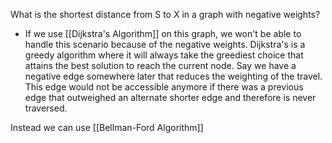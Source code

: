What is the shortest distance from S to X in a graph with negative weights?

- If we use [[Dijkstra's Algorithm]] on this graph, we won't be able to handle this scenario because of the negative weights. Dijkstra's is a greedy algorithm where it will always take the greediest choice that attains the best solution to reach the current node. Say we have a negative edge somewhere later that reduces the weighting of the travel. This edge would not be accessible anymore if there was a previous edge that outweighed an alternate shorter edge and therefore is never traversed. 

Instead we can use [[Bellman-Ford Algorithm]]
